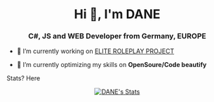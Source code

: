 <h1 align="center">Hi 👋, I'm DANE</h1>
<h3 align="center">C#, JS and WEB Developer from Germany, EUROPE</h3>

- 🔭 I’m currently working on [ELITE ROLEPLAY PROJECT](https://elite-projects.de)

- 🌱 I’m currently optimizing my skills on **OpenSoure/Code beautify**


Stats? Here

<p align="center">
  <a href="https://github.com/ELITE-DANE" class="rich-diff-level-one">
    <img src="https://github-readme-stats.vercel.app/api?username=ELITE-DANE&title_color=333&text_color=777" alt="DANE's Stats" >
  </a>
</p>

